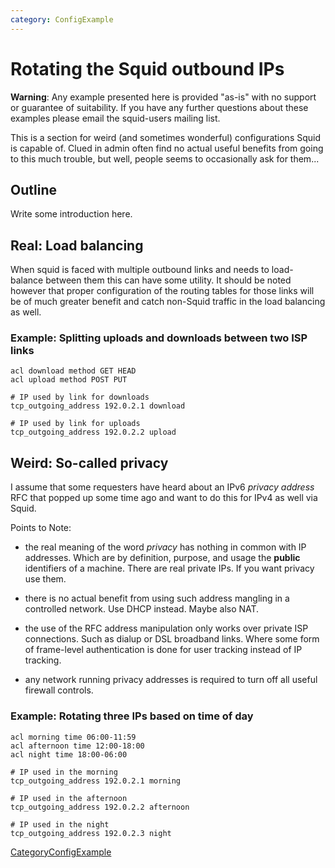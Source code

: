 ```yaml
---
category: ConfigExample
---
```

# Rotating the Squid outbound IPs

**Warning**: Any example presented here is provided "as-is" with no
support or guarantee of suitability. If you have any further questions
about these examples please email the squid-users mailing list.

This is a section for weird (and sometimes wonderful) configurations
Squid is capable of. Clued in admin often find no actual useful benefits
from going to this much trouble, but well, people seems to occasionally
ask for them...

## Outline

Write some introduction here.

## Real: Load balancing

When squid is faced with multiple outbound links and needs to
load-balance between them this can have some utility. It should be noted
however that proper configuration of the routing tables for those links
will be of much greater benefit and catch non-Squid traffic in the load
balancing as well.

### Example: Splitting uploads and downloads between two ISP links

    acl download method GET HEAD
    acl upload method POST PUT
    
    # IP used by link for downloads
    tcp_outgoing_address 192.0.2.1 download
    
    # IP used by link for uploads
    tcp_outgoing_address 192.0.2.2 upload

## Weird: So-called privacy

I assume that some requesters have heard about an IPv6 *privacy address*
RFC that popped up some time ago and want to do this for IPv4 as well
via Squid.

Points to Note:

  - the real meaning of the word *privacy* has nothing in common with IP
    addresses. Which are by definition, purpose, and usage the
    **public** identifiers of a machine. There are real private IPs. If
    you want privacy use them.

  - there is no actual benefit from using such address mangling in a
    controlled network. Use DHCP instead. Maybe also NAT.

  - the use of the RFC address manipulation only works over private ISP
    connections. Such as dialup or DSL broadband links. Where some form
    of frame-level authentication is done for user tracking instead of
    IP tracking.

  - any network running privacy addresses is required to turn off all
    useful firewall controls.

### Example: Rotating three IPs based on time of day

    acl morning time 06:00-11:59
    acl afternoon time 12:00-18:00
    acl night time 18:00-06:00
    
    # IP used in the morning
    tcp_outgoing_address 192.0.2.1 morning
    
    # IP used in the afternoon
    tcp_outgoing_address 192.0.2.2 afternoon
    
    # IP used in the night
    tcp_outgoing_address 192.0.2.3 night

[CategoryConfigExample](/CategoryConfigExample)
